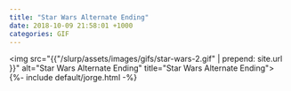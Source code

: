 ```yaml
---
title: "Star Wars Alternate Ending"
date: 2018-10-09 21:58:01 +1000
categories: GIF
---
```


<img src="{{"/slurp/assets/images/gifs/star-wars-2.gif" | prepend: site.url }}"
alt="Star Wars Alternate Ending" title="Star Wars Alternate Ending">
{%- include default/jorge.html -%}
